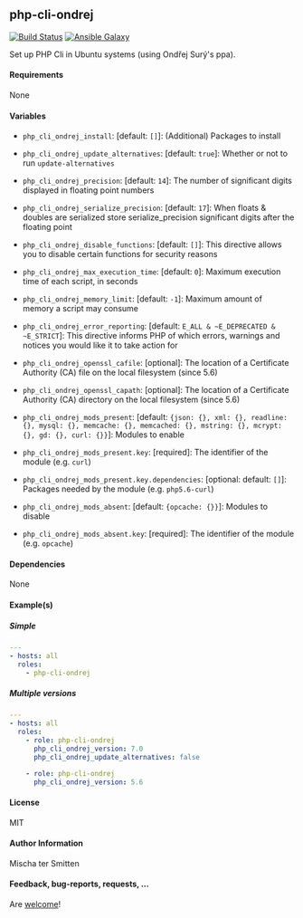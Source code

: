 ## php-cli-ondrej 

[![Build Status](https://travis-ci.org/Oefenweb/ansible-php-cli-ondrej.svg?branch=master)](https://travis-ci.org/Oefenweb/ansible-php-cli-ondrej) [![Ansible Galaxy](http://img.shields.io/badge/ansible--galaxy-php--56--cli-blue.svg)](https://galaxy.ansible.com/tersmitten/php-cli-ondrej)

Set up PHP Cli in Ubuntu systems (using Ondřej Surý's ppa).

#### Requirements

None

#### Variables

* `php_cli_ondrej_install`: [default: `[]`]: (Additional) Packages to install

* `php_cli_ondrej_update_alternatives`: [default: `true`]: Whether or not to run `update-alternatives`

* `php_cli_ondrej_precision`: [default: `14`]: The number of significant digits displayed in floating point numbers
* `php_cli_ondrej_serialize_precision`: [default: `17`]: When floats & doubles are serialized store serialize_precision significant digits after the floating point
* `php_cli_ondrej_disable_functions`: [default: `[]`]: This directive allows you to disable certain functions for security reasons
* `php_cli_ondrej_max_execution_time`: [default: `0`]: Maximum execution time of each script, in seconds
* `php_cli_ondrej_memory_limit`: [default: `-1`]: Maximum amount of memory a script may consume
* `php_cli_ondrej_error_reporting`: [default: `E_ALL & ~E_DEPRECATED & ~E_STRICT`]: This directive informs PHP of which errors, warnings and notices you would like it to take action for
* `php_cli_ondrej_openssl_cafile`: [optional]: The location of a Certificate Authority (CA) file on the local filesystem (since 5.6)
* `php_cli_ondrej_openssl_capath`: [optional]: The location of a Certificate Authority (CA) directory on the local filesystem (since 5.6)

* `php_cli_ondrej_mods_present`: [default: `{json: {}, xml: {}, readline: {}, mysql: {}, memcache: {}, memcached: {}, mstring: {}, mcrypt: {}, gd: {}, curl: {}}`]: Modules to enable
* `php_cli_ondrej_mods_present.key`: [required]: The identifier of the module (e.g. `curl`)
* `php_cli_ondrej_mods_present.key.dependencies`: [optional: default: `[]`]: Packages needed by the module (e.g. `php5.6-curl`)

* `php_cli_ondrej_mods_absent`: [default: `{opcache: {}}`]: Modules to disable
* `php_cli_ondrej_mods_absent.key`: [required]: The identifier of the module (e.g. `opcache`)

#### Dependencies

None

#### Example(s)

##### Simple

```yaml
---
- hosts: all
  roles:
    - php-cli-ondrej
```

##### Multiple versions

```yaml
---
- hosts: all
  roles:
    - role: php-cli-ondrej
      php_cli_ondrej_version: 7.0
      php_cli_ondrej_update_alternatives: false

    - role: php-cli-ondrej
      php_cli_ondrej_version: 5.6
```

#### License

MIT

#### Author Information

Mischa ter Smitten

#### Feedback, bug-reports, requests, ...

Are [welcome](https://github.com/Oefenweb/ansible-php-cli-ondrej/issues)!
